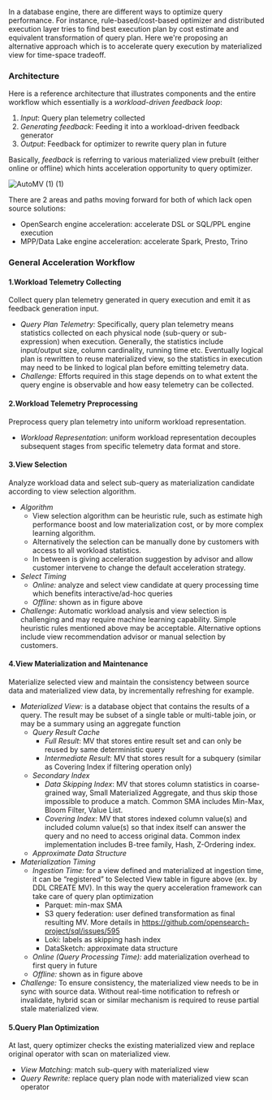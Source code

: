 In a database engine, there are different ways to optimize query performance. For instance, rule-based/cost-based optimizer and distributed execution layer tries to find best execution plan by cost estimate and equivalent transformation of query plan. Here we're proposing an alternative approach which is to accelerate query execution by materialized view for time-space tradeoff.

### Architecture

Here is a reference architecture that illustrates components and the entire workflow which essentially is a *workload-driven feedback loop*:

1. *Input*: Query plan telemetry collected
2. *Generating feedback*: Feeding it into a workload-driven feedback generator
3. *Output*: Feedback for optimizer to rewrite query plan in future

Basically, *feedback* is referring to various materialized view prebuilt (either online or offline) which hints acceleration opportunity to query optimizer.

![AutoMV (1) (1)](https://user-images.githubusercontent.com/46505291/168863085-d5d39ab4-40bf-41c8-922c-4a45572e40dd.png)

There are 2 areas and paths moving forward for both of which lack open source solutions:

* OpenSearch engine acceleration: accelerate DSL or SQL/PPL engine execution
* MPP/Data Lake engine acceleration: accelerate Spark, Presto, Trino

### General Acceleration Workflow

#### 1.Workload Telemetry Collecting

Collect query plan telemetry generated in query execution and emit it as feedback generation input.

* *Query Plan Telemetry:* Specifically, query plan telemetry means statistics collected on each physical node (sub-query or sub-expression) when execution. Generally, the statistics include input/output size, column cardinality, running time etc. Eventually logical plan is rewritten to reuse materialized view, so the statistics in execution may need to be linked to logical plan before emitting telemetry data.
* *Challenge:* Efforts required in this stage depends on to what extent the query engine is observable and how easy telemetry can be collected.

#### 2.Workload Telemetry Preprocessing

Preprocess query plan telemetry into uniform workload representation.

* *Workload Representation*: uniform workload representation decouples subsequent stages from specific telemetry data format and store.

#### 3.View Selection

Analyze workload data and select sub-query as materialization candidate according to view selection algorithm.

* *Algorithm*
    * View selection algorithm can be heuristic rule, such as estimate high performance boost and low materialization cost, or by more complex learning algorithm.
    * Alternatively the selection can be manually done by customers with access to all workload statistics.
    * In between is giving acceleration suggestion by advisor and allow customer intervene to change the default acceleration strategy.
* *Select Timing*
    * *Online:* analyze and select view candidate at query processing time which benefits interactive/ad-hoc queries
    * *Offline:* shown as in figure above
* *Challenge*: Automatic workload analysis and view selection is challenging and may require machine learning capability. Simple heuristic rules mentioned above may be acceptable. Alternative options include view recommendation advisor or manual selection by customers.

#### 4.View Materialization and Maintenance

Materialize selected view and maintain the consistency between source data and materialized view data, by incrementally refreshing for example.

* *Materialized View:* is a database object that contains the results of a query. The result may be subset of a single table or multi-table join, or may be a summary using an aggregate function
    * *Query Result Cache*
        * *Full Result*: MV that stores entire result set and can only be reused by same deterministic query
        * *Intermediate Result*: MV that stores result for a subquery (similar as Covering Index if filtering operation only)
    * *Secondary Index*
        * *Data Skipping Index*: MV that stores column statistics in coarse-grained way, Small Materialized Aggregate, and thus skip those impossible to produce a match. Common SMA includes Min-Max, Bloom Filter, Value List.
        * *Covering Index*: MV that stores indexed column value(s) and included column value(s) so that index itself can answer the query and no need to access original data. Common index implementation includes B-tree family, Hash, Z-Ordering index.
    * *Approximate Data Structure*
* *Materialization Timing*
    * *Ingestion Time:* for a view defined and materialized at ingestion time, it can be “registered” to Selected View table in figure above (ex. by DDL CREATE MV). In this way the query acceleration framework can take care of query plan optimization
        * Parquet: min-max SMA
        * S3 query federation: user defined transformation as final resulting MV. More details in https://github.com/opensearch-project/sql/issues/595
        * Loki: labels as skipping hash index
        * DataSketch: approximate data structure
    * *Online (Query Processing Time):* add materialization overhead to first query in future
    * *Offline:* shown as in figure above
* *Challenge:* To ensure consistency, the materialized view needs to be in sync with source data. Without real-time notification to refresh or invalidate, hybrid scan or similar mechanism is required to reuse partial stale materialized view.

#### 5.Query Plan Optimization

At last, query optimizer checks the existing materialized view and replace original operator with scan on materialized view.

* *View Matching:* match sub-query with materialized view
* *Query Rewrite:* replace query plan node with materialized view scan operator